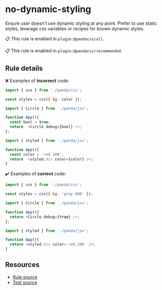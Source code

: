 [//]: # (This file is generated by eslint-docgen. Do not edit it directly.)

# no-dynamic-styling

Ensure user doesn't use dynamic styling at any point. Prefer to use static styles, leverage css variables or recipes for known dynamic styles.

📋 This rule is enabled in `plugin:@pandacss/all`.

📋 This rule is enabled in `plugin:@pandacss/recommended`.

## Rule details

❌ Examples of **incorrect** code:
```js
import { css } from './panda/css';

const styles = css({ bg: color });

import { Circle } from './panda/jsx';

function App(){
  const bool = true;
  return  <Circle debug={bool} />;
};

import { styled } from './panda/jsx';

function App(){
  const color = 'red.100';
  return  <styled.div color={color} />;
}
```

✔️ Examples of **correct** code:
```js
import { css } from './panda/css';

const styles = css({ bg: 'gray.900' });

import { Circle } from './panda/jsx';

function App(){
  return <Circle debug={true} />;
};

import { styled } from './panda/jsx';

function App(){
  return <styled.div color='red.100' />;
}
```

## Resources

* [Rule source](/plugin/src/rules/no-dynamic-styling.ts)
* [Test source](/tests/no-dynamic-styling.test.ts)
